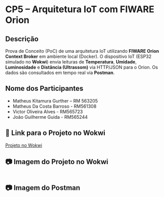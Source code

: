 # CP5 – Arquitetura IoT com FIWARE Orion

## Descrição
Prova de Conceito (PoC) de uma arquitetura IoT utilizando **FIWARE Orion Context Broker** em ambiente local (Docker). O dispositivo IoT (ESP32 simulado no **Wokwi**) envia leituras de **Temperatura**, **Umidade**, **Luminosidade** e **Distância (Ultrassom)** via HTTP/JSON para o Orion. Os dados são consultados em tempo real via **Postman**.

## Nome dos Participantes
- Matheus Kitamura Gurther – RM 563205
- Matheus Da Costa Barroso - RM561308
- Victor Oliveira Alves - RM565723
- João Guilherme Guida - RM565244

## 🔗 Link para o Projeto no Wokwi

[Projeto no Wokwi](https://wokwi.com/projects/445542487420828673)

## 📷 Imagem do Projeto no Wokwi
<p align="center">
  <img />
</p>

## 📷 Imagem do Postman
<p align="center">
  <img />
</p>
